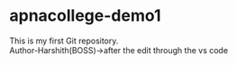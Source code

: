 # apnacollege-demo1
This is my first Git repository.<br>
Author-Harshith(BOSS)->after the edit through the vs code
